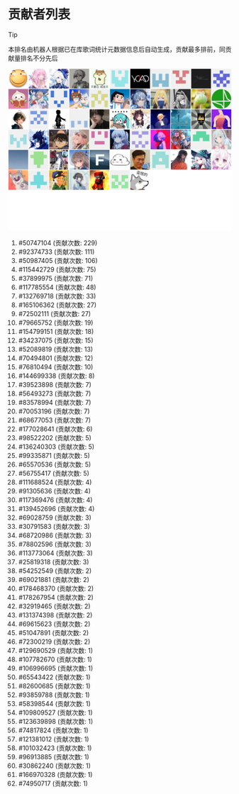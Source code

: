 # 贡献者列表

> [!TIP]
> 本排名由机器人根据已在库歌词统计元数据信息后自动生成，贡献最多排前，同贡献量排名不分先后

![贡献者头像画廊](./CONTRIBUTORS.svg)

1. #50747104 (贡献次数: 229)
2. #92374733 (贡献次数: 111)
3. #50987405 (贡献次数: 106)
4. #115442729 (贡献次数: 75)
5. #37899975 (贡献次数: 71)
6. #117785554 (贡献次数: 48)
7. #132769718 (贡献次数: 33)
8. #165106362 (贡献次数: 27)
9. #72502111 (贡献次数: 27)
10. #79665752 (贡献次数: 19)
11. #154799151 (贡献次数: 18)
12. #34237075 (贡献次数: 15)
13. #52089819 (贡献次数: 13)
14. #70494801 (贡献次数: 12)
15. #76810494 (贡献次数: 10)
16. #144699338 (贡献次数: 8)
17. #39523898 (贡献次数: 7)
18. #56493273 (贡献次数: 7)
19. #83578994 (贡献次数: 7)
20. #70053196 (贡献次数: 7)
21. #68677053 (贡献次数: 7)
22. #177028641 (贡献次数: 6)
23. #98522202 (贡献次数: 5)
24. #136240303 (贡献次数: 5)
25. #99335871 (贡献次数: 5)
26. #65570536 (贡献次数: 5)
27. #56755417 (贡献次数: 5)
28. #111688524 (贡献次数: 4)
29. #91305636 (贡献次数: 4)
30. #117369476 (贡献次数: 4)
31. #139452696 (贡献次数: 4)
32. #69028759 (贡献次数: 3)
33. #30791583 (贡献次数: 3)
34. #68720986 (贡献次数: 3)
35. #78802596 (贡献次数: 3)
36. #113773064 (贡献次数: 3)
37. #25819318 (贡献次数: 3)
38. #54252549 (贡献次数: 2)
39. #69021881 (贡献次数: 2)
40. #178468370 (贡献次数: 2)
41. #178267954 (贡献次数: 2)
42. #32919465 (贡献次数: 2)
43. #131374398 (贡献次数: 2)
44. #69615623 (贡献次数: 2)
45. #51047891 (贡献次数: 2)
46. #72300219 (贡献次数: 2)
47. #129690529 (贡献次数: 1)
48. #107782670 (贡献次数: 1)
49. #106996695 (贡献次数: 1)
50. #65543422 (贡献次数: 1)
51. #82600685 (贡献次数: 1)
52. #93859788 (贡献次数: 1)
53. #58398544 (贡献次数: 1)
54. #109809527 (贡献次数: 1)
55. #123639898 (贡献次数: 1)
56. #74817824 (贡献次数: 1)
57. #121381012 (贡献次数: 1)
58. #101032423 (贡献次数: 1)
59. #96913885 (贡献次数: 1)
60. #30862240 (贡献次数: 1)
61. #166970328 (贡献次数: 1)
62. #74950717 (贡献次数: 1)
